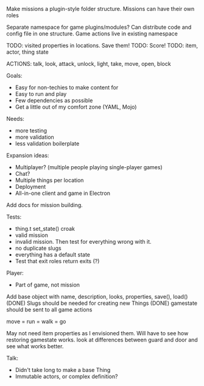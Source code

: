 Make missions a plugin-style folder structure.
Missions can have their own roles

Separate namespace for game plugins/modules? Can distribute code and config file in one structure.
Game actions live in existing namespace

TODO: visited properties in locations. Save them!
TODO: Score!
TODO: item, actor, thing state

ACTIONS: talk, look, attack, unlock, light, take, move, open, block

Goals:
- Easy for non-techies to make content for
- Easy to run and play
- Few dependencies as possible
- Get a little out of my comfort zone (YAML, Mojo)

Needs:
- more testing
- more validation
- less validation boilerplate

Expansion ideas:
- Multiplayer? (multiple people playing single-player games)
- Chat?
- Multiple things per location
- Deployment
- All-in-one client and game in Electron

Add docs for mission building.

Tests:
- thing.t set_state() croak
- valid mission
- invalid mission. Then test for everything wrong with it.
- no duplicate slugs
- everything has a default state
- Test that exit roles return exits (?)

Player: 
- Part of game, not mission

Add base object with name, description, looks, properties, save(), load() (DONE)
Slugs should be needed for creating new Things (DONE)
gamestate should be sent to all game actions

move = run = walk = go

May not need item properties as I envisioned them. Will have to see how restoring gamestate works.
look at differences between guard and door and see what works better.

Talk: 
- Didn't take long to make a base Thing
- Immutable actors, or complex definition?


